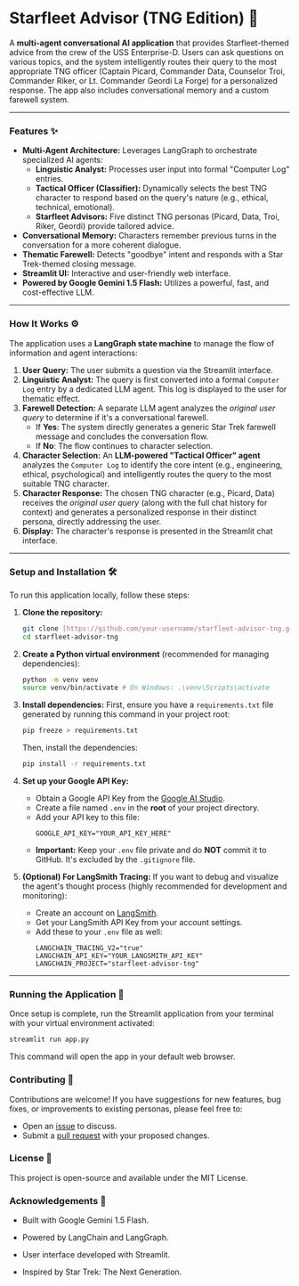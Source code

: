 # Starfleet Advisor (TNG Edition) 🚀

A **multi-agent conversational AI application** that provides Starfleet-themed advice from the crew of the USS Enterprise-D. Users can ask questions on various topics, and the system intelligently routes their query to the most appropriate TNG officer (Captain Picard, Commander Data, Counselor Troi, Commander Riker, or Lt. Commander Geordi La Forge) for a personalized response. The app also includes conversational memory and a custom farewell system.

---

### Features ✨

* **Multi-Agent Architecture:** Leverages LangGraph to orchestrate specialized AI agents:
    * **Linguistic Analyst:** Processes user input into formal "Computer Log" entries.
    * **Tactical Officer (Classifier):** Dynamically selects the best TNG character to respond based on the query's nature (e.g., ethical, technical, emotional).
    * **Starfleet Advisors:** Five distinct TNG personas (Picard, Data, Troi, Riker, Geordi) provide tailored advice.
* **Conversational Memory:** Characters remember previous turns in the conversation for a more coherent dialogue.
* **Thematic Farewell:** Detects "goodbye" intent and responds with a Star Trek-themed closing message.
* **Streamlit UI:** Interactive and user-friendly web interface.
* **Powered by Google Gemini 1.5 Flash:** Utilizes a powerful, fast, and cost-effective LLM.

---

### How It Works ⚙️

The application uses a **LangGraph state machine** to manage the flow of information and agent interactions:

1.  **User Query:** The user submits a question via the Streamlit interface.
2.  **Linguistic Analyst:** The query is first converted into a formal `Computer Log` entry by a dedicated LLM agent. This log is displayed to the user for thematic effect.
3.  **Farewell Detection:** A separate LLM agent analyzes the *original user query* to determine if it's a conversational farewell.
    * If **Yes**: The system directly generates a generic Star Trek farewell message and concludes the conversation flow.
    * If **No**: The flow continues to character selection.
4.  **Character Selection:** An **LLM-powered "Tactical Officer" agent** analyzes the `Computer Log` to identify the core intent (e.g., engineering, ethical, psychological) and intelligently routes the query to the most suitable TNG character.
5.  **Character Response:** The chosen TNG character (e.g., Picard, Data) receives the *original user query* (along with the full chat history for context) and generates a personalized response in their distinct persona, directly addressing the user.
6.  **Display:** The character's response is presented in the Streamlit chat interface.

---

### Setup and Installation 🛠️

To run this application locally, follow these steps:

1.  **Clone the repository:**
    ```bash
    git clone [https://github.com/your-username/starfleet-advisor-tng.git](https://github.com/your-username/starfleet-advisor-tng.git)
    cd starfleet-advisor-tng
    ```
2.  **Create a Python virtual environment** (recommended for managing dependencies):
    ```bash
    python -m venv venv
    source venv/bin/activate # On Windows: .\venv\Scripts\activate
    ```
3.  **Install dependencies:**
    First, ensure you have a `requirements.txt` file generated by running this command in your project root:
    ```bash
    pip freeze > requirements.txt
    ```
    Then, install the dependencies:
    ```bash
    pip install -r requirements.txt
    ```

4.  **Set up your Google API Key:**
    * Obtain a Google API Key from the [Google AI Studio](https://aistudio.google.com/app/apikey).
    * Create a file named `.env` in the **root** of your project directory.
    * Add your API key to this file:
        ```dotenv
        GOOGLE_API_KEY="YOUR_API_KEY_HERE"
        ```
    * **Important:** Keep your `.env` file private and do **NOT** commit it to GitHub. It's excluded by the `.gitignore` file.

5.  **(Optional) For LangSmith Tracing:** If you want to debug and visualize the agent's thought process (highly recommended for development and monitoring):
    * Create an account on [LangSmith](https://smith.langchain.com/).
    * Get your LangSmith API Key from your account settings.
    * Add these to your `.env` file as well:
        ```dotenv
        LANGCHAIN_TRACING_V2="true"
        LANGCHAIN_API_KEY="YOUR_LANGSMITH_API_KEY"
        LANGCHAIN_PROJECT="starfleet-advisor-tng"
        ```

---

### Running the Application 🚀

Once setup is complete, run the Streamlit application from your terminal with your virtual environment activated:

```bash
streamlit run app.py
```

This command will open the app in your default web browser.

### Contributing 🤝
Contributions are welcome! If you have suggestions for new features, bug fixes, or improvements to existing personas, please feel free to:

* Open an [issue](https://github.com/your-username/starfleet-advisor-tng/issues) to discuss.
* Submit a [pull request](https://github.com/your-username/starfleet-advisor-tng/pulls) with your proposed changes.

### License 📄
This project is open-source and available under the MIT License.

### Acknowledgements 🙏
* Built with Google Gemini 1.5 Flash.

* Powered by LangChain and LangGraph.

* User interface developed with Streamlit.

* Inspired by Star Trek: The Next Generation.
